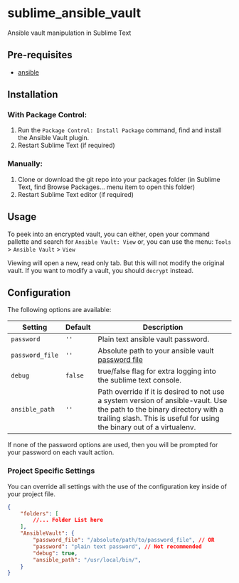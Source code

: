 # sublime_ansible_vault
Ansible vault manipulation in Sublime Text

## Pre-requisites
- [ansible](http://docs.ansible.com/ansible/)

## Installation

### With Package Control:

1. Run the `Package Control: Install Package` command, find and install the Ansible Vault plugin.
1. Restart Sublime Text (if required)

### Manually:

1. Clone or download the git repo into your packages folder (in Sublime Text, find Browse Packages… menu item to open this folder)
1. Restart Sublime Text editor (if required)

## Usage

To peek into an encrypted vault, you can either, open your command
pallette and search for `Ansible Vault: View` or, you can use the menu:
`Tools` > `Ansible Vault` > `View`

Viewing will open a new, read only tab. But this will not modify the
original vault. If you want to modify a vault, you should `decrypt`
instead.

## Configuration
The following options are available:

| Setting         | Default | Description |
|-----------------|---------|-------------|
| `password`      | `''`    | Plain text ansible vault password. |
| `password_file` | `''`    | Absolute path to your ansible vault [password file](http://docs.ansible.com/ansible/playbooks_vault.html#running-a-playbook-with-vault) |
| `debug`         | `false` | true/false flag for extra logging into the sublime text console. |
| `ansible_path`  | `''`    | Path override if it is desired to not use a system version of ansible-vault. Use the path to the binary directory with a trailing slash. This is useful for using the binary out of a virtualenv. |

If none of the password options are used, then you will be prompted for your password on each vault action.

### Project Specific Settings
You can override all settings with the use of the configuration key inside of your project file.

```json
{
    "folders": [
        //... Folder List here
    ],
    "AnsibleVault": {
        "password_file": "/absolute/path/to/password_file", // OR
        "password": "plain text password", // Not recommended
        "debug": true,
        "ansible_path": "/usr/local/bin/",
    }
}
```
